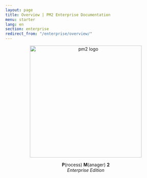 ```yaml
---
layout: page
title: Overview | PM2 Enterprise Documentation
menu: starter
lang: en
section: enterprise
redirect_from: "/enterprise/overview/"
---
```


<p align="center">
    <img width="350px" src="{{ site.baseurl }}/img/enterprise/enterprise-black.png" alt="pm2 logo">
</p>
<p align="center">
    <b>P</b>(rocess) <b>M</b>(anager) <b>2</b><br/>
    <i>Enterprise Edition</i>
</p>